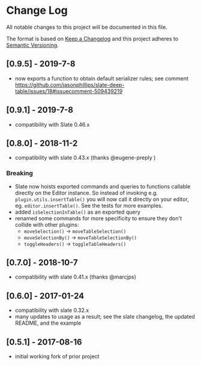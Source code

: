 # Change Log
All notable changes to this project will be documented in this file.

The format is based on [Keep a Changelog](http://keepachangelog.com/) and this project adheres to [Semantic Versioning](http://semver.org/).

## [0.9.5] - 2019-7-8

  - now exports a function to obtain default serializer rules; see comment https://github.com/jasonphillips/slate-deep-table/issues/18#issuecomment-509439219

## [0.9.1] - 2019-7-8

  - compatibility with Slate 0.46.x

## [0.8.0] - 2018-11-2

  - compatibility with slate 0.43.x (thanks @eugene-preply )

### Breaking
  - Slate now hoists exported commands and queries to functions callable directly on the Editor instance. So instead of invoking e.g. `plugin.utils.insertTable()` you will now call it directly on your editor, eg. `editor.insertTable()`. See the tests for more examples.
  - added `isSelectionInTable()` as an exported query
  - renamed some commands for more specificity to ensure they don't collide with other plugins:
    - `moveSelection()` -> `moveTableSelection()`
    - `moveSelectionBy()` -> `moveTableSelectionBy()`
    - `toggleHeaders()` -> `toggleTableHeaders()`

## [0.7.0] - 2018-10-7

  - compatibility with slate 0.41.x (thanks @marcjps)

## [0.6.0] - 2017-01-24

  - compatibility with slate 0.32.x
  - many updates to usage as a result; see the slate changelog, the updated README, and the example

## [0.5.1] - 2017-08-16
  
  - initial working fork of prior project
